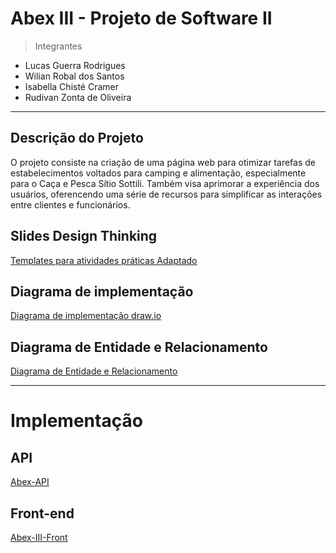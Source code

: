 # Abex III - Projeto de Software II

> Integrantes
- Lucas Guerra Rodrigues
- Wilian Robal dos Santos
- Isabella Chisté Cramer
- Rudivan Zonta de Oliveira

***

## Descrição do Projeto
  O projeto consiste na criação de uma página web para otimizar tarefas de estabelecimentos voltados para camping e alimentação, especialmente para o Caça e Pesca Sítio Sottili.
  Também visa aprimorar a experiência dos usuários, oferencendo uma série de recursos para simplificar as interações entre clientes e funcionários.

## Slides Design Thinking
[Templates para atividades práticas Adaptado](https://docs.google.com/presentation/d/1yLY3suFHvZKG9k30_dwhl2oktnT-NDQ2w4NEHFfX1pA/edit?pli=1#slide=id.p7)

## Diagrama de implementação
[Diagrama de implementação draw.io](https://drive.google.com/file/d/1RvS7RkBqp2vJU-aEQUPPK5spJ4oJ_8Nw/view?usp=sharing)

## Diagrama de Entidade e Relacionamento
[Diagrama de Entidade e Relacionamento](https://github.com/user-attachments/assets/3fb8d8e1-99c3-4eec-96c7-077120484bba)


***

# Implementação

## API
[Abex-API](https://github.com/LuckyGRodrigues/Abex--III)

## Front-end
[Abex-III-Front](https://github.com/LuckyGRodrigues/Abex--III---Front)
